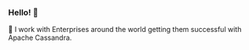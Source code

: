 ### Hello! 👋

<p>
🔭 I work with Enterprises around the world getting them successful with Apache Cassandra.<br/>
